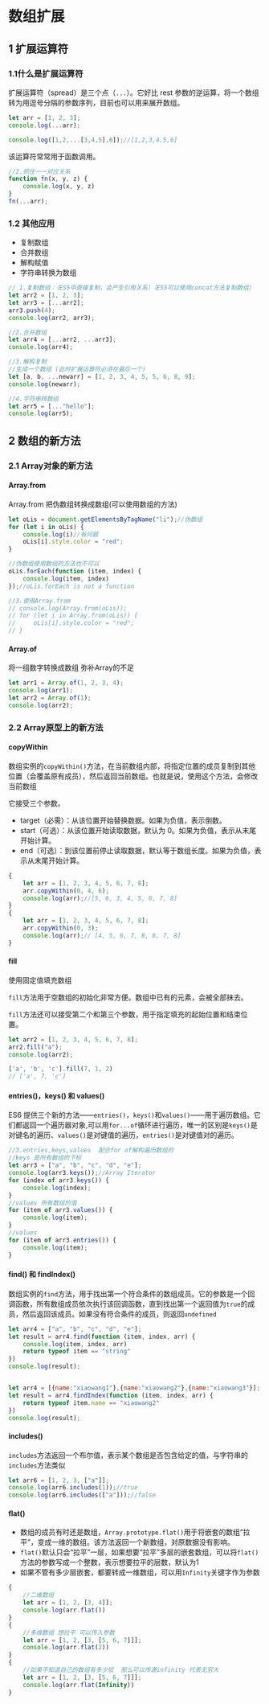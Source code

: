 # 数组扩展

## 1 扩展运算符

### 1.1什么是扩展运算符

扩展运算符（spread）是三个点（`...`）。它好比 rest 参数的逆运算，将一个数组转为用逗号分隔的参数序列，目前也可以用来展开数组。

```js
let arr = [1, 2, 3];
console.log(...arr);

console.log([1,2,...[3,4,5],6]);//[1,2,3,4,5,6]
```

该运算符常常用于函数调用。

```js
//2.抓住一一对应关系
function fn(x, y, z) {
    console.log(x, y, z)
}
fn(...arr);
```

### 1.2 其他应用

- 复制数组
- 合并数组
- 解构赋值
- 字符串转换为数组

```js
// 1.复制数组：（ES5中直接复制，会产生引用关系）（ES5可以使用concat方法复制数组）
let arr2 = [1, 2, 3];
let arr3 = [...arr2];
arr3.push(4);
console.log(arr2, arr3);

//2.合并数组
let arr4 = [...arr2, ...arr3];
console.log(arr4);

//3.解构复制
//生成一个数组 (此时扩展运算符必须在最后一个)
let [a, b, ...newarr] = [1, 2, 3, 4, 5, 5, 6, 8, 9];
console.log(newarr);

//4.字符串转数组
let arr5 = [..."hello"];
console.log(arr5);
```

## 2 数组的新方法

### 2.1 Array对象的新方法

#### Array.from

Array.from 把伪数组转换成数组(可以使用数组的方法)

```js
let oLis = document.getElementsByTagName("li");//伪数组
for (let i in oLis) {
    console.log(i)//有问题
    oLis[i].style.color = "red";
}

//伪数组使用数组的方法也不可以
oLis.forEach(function (item, index) {
    console.log(item, index)
});//oLis.forEach is not a function

//3.使用Array.from
// console.log(Array.from(oLis));
// for (let i in Array.from(oLis)) {
//     oLis[i].style.color = "red";
// }
```

#### Array.of

将一组数字转换成数组 弥补Array的不足

```js
let arr1 = Array.of(1, 2, 3, 4);
console.log(arr1);
let arr2 = Array.of(1);
console.log(arr2);
```

### 2.2 Array原型上的新方法

#### copyWithin

数组实例的`copyWithin()`方法，在当前数组内部，将指定位置的成员复制到其他位置（会覆盖原有成员），然后返回当前数组。也就是说，使用这个方法，会修改当前数组

它接受三个参数。

- target（必需）：从该位置开始替换数据。如果为负值，表示倒数。
- start（可选）：从该位置开始读取数据，默认为 0。如果为负值，表示从末尾开始计算。
- end（可选）：到该位置前停止读取数据，默认等于数组长度。如果为负值，表示从末尾开始计算。

```js
{
    let arr = [1, 2, 3, 4, 5, 6, 7, 8];
    arr.copyWithin(0, 4, 6);
    console.log(arr);//[5, 6, 3, 4, 5, 6, 7, 8]
}
{
    let arr = [1, 2, 3, 4, 5, 6, 7, 8];
    arr.copyWithin(0, 3);
    console.log(arr);// [4, 5, 6, 7, 8, 6, 7, 8]
}
```

#### fill

使用固定值填充数组

`fill`方法用于空数组的初始化非常方便。数组中已有的元素，会被全部抹去。

`fill`方法还可以接受第二个和第三个参数，用于指定填充的起始位置和结束位置。

```js
let arr2 = [1, 2, 3, 4, 5, 6, 7, 8];
arr2.fill("a");
console.log(arr2);

['a', 'b', 'c'].fill(7, 1, 2)
// ['a', 7, 'c']
```

#### entries()，keys() 和 values()

ES6 提供三个新的方法——`entries()`，`keys()`和`values()`——用于遍历数组。它们都返回一个遍历器对象,可以用`for...of`循环进行遍历，唯一的区别是`keys()`是对键名的遍历、`values()`是对键值的遍历，`entries()`是对键值对的遍历。

```js
//3.entries,keys,values  配合for of解构遍历数组的
//keys 是所有数组的下标
let arr3 = ["a", "b", "c", "d", "e"];
console.log(arr3.keys());//Array Iterator
for (index of arr3.keys()) {
    console.log(index);
}
//values 所有数组的值
for (item of arr3.values()) {
    console.log(item);
}
//values
for (item of arr3.entries()) {
    console.log(item);
}
```

#### find() 和 findIndex()

数组实例的`find`方法，用于找出第一个符合条件的数组成员。它的参数是一个回调函数，所有数组成员依次执行该回调函数，直到找出第一个返回值为`true`的成员，然后返回该成员。如果没有符合条件的成员，则返回`undefined`

```js
let arr4 = ["a", "b", "c", "d", "e"];
let result = arr4.find(function (item, index, arr) {
    console.log(item, index, arr)
    return typeof item == "string"
})
console.log(result);


let arr4 = [{name:"xiaowang1"},{name:"xiaowang2"},{name:"xiaowang3"}];
let result = arr4.findIndex(function (item, index, arr) {
    return typeof item.name == "xiaowang2"
})
console.log(result);
```

#### includes()

`includes`方法返回一个布尔值，表示某个数组是否包含给定的值，与字符串的`includes`方法类似

```js
let arr6 = [1, 2, 3, ["a"]];
console.log(arr6.includes(1));//true
console.log(arr6.includes(["a"]));//false
```

#### flat()

- 数组的成员有时还是数组，`Array.prototype.flat()`用于将嵌套的数组“拉平”，变成一维的数组。该方法返回一个新数组，对原数据没有影响。
- `flat()`默认只会“拉平”一层，如果想要“拉平”多层的嵌套数组，可以将`flat()`方法的参数写成一个整数，表示想要拉平的层数，默认为1
- 如果不管有多少层嵌套，都要转成一维数组，可以用`Infinity`关键字作为参数

```js
{
    //二维数组
    let arr = [1, 2, [3, 4]];
    console.log(arr.flat())
}
{
    //多维数组 想拉平 可以传入参数
    let arr = [1, 2, [3, [5, 6, 7]]];
    console.log(arr.flat(2))
}
{
    //如果不知道自己的数组有多少层  那么可以传递infinity 代表无穷大
    let arr = [1, 2, [3, [5, 6, 7]]];
    console.log(arr.flat(Infinity))
}
```